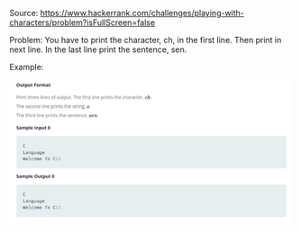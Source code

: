 Source: https://www.hackerrank.com/challenges/playing-with-characters/problem?isFullScreen=false

Problem: You have to print the character, ch, in the first line. Then print  in next line. In the last line print the sentence, sen.

Example: 

![](2022-07-29-13-38-35.png)